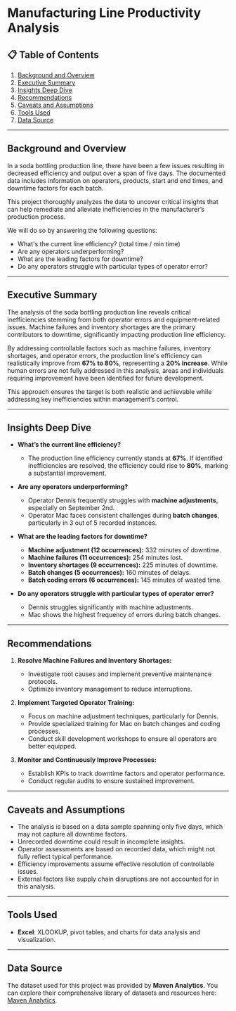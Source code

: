 # Manufacturing Line Productivity Analysis  

## 📋 **Table of Contents**  
1. [Background and Overview](#background-and-overview)  
2. [Executive Summary](#executive-summary)  
3. [Insights Deep Dive](#insights-deep-dive)  
4. [Recommendations](#recommendations)  
5. [Caveats and Assumptions](#caveats-and-assumptions)  
6. [Tools Used](#tools-used)  
7. [Data Source](#data-source)  

---

## Background and Overview  

In a soda bottling production line, there have been a few issues resulting in decreased efficiency and output over a span of five days. The documented data includes information on operators, products, start and end times, and downtime factors for each batch.  

This project thoroughly analyzes the data to uncover critical insights that can help remediate and alleviate inefficiencies in the manufacturer’s production process.  

We will do so by answering the following questions:

- What's the current line efficiency? (total time / min time)
- Are any operators underperforming?
- What are the leading factors for downtime?
- Do any operators struggle with particular types of operator error?

---

## Executive Summary  

The analysis of the soda bottling production line reveals critical inefficiencies stemming from both operator errors and equipment-related issues. Machine failures and inventory shortages are the primary contributors to downtime, significantly impacting production line efficiency.  

By addressing controllable factors such as machine failures, inventory shortages, and operator errors, the production line's efficiency can realistically improve from **67% to 80%**, representing a **20% increase**. While human errors are not fully addressed in this analysis, areas and individuals requiring improvement have been identified for future development.  

This approach ensures the target is both realistic and achievable while addressing key inefficiencies within management’s control.  

---

## Insights Deep Dive  

- **What’s the current line efficiency?**  
   - The production line efficiency currently stands at **67%**. If identified inefficiencies are resolved, the efficiency could rise to **80%**, marking a substantial improvement.  

- **Are any operators underperforming?**  
   - Operator Dennis frequently struggles with **machine adjustments**, especially on September 2nd.  
   - Operator Mac faces consistent challenges during **batch changes**, particularly in 3 out of 5 recorded instances.  

- **What are the leading factors for downtime?**  
   - **Machine adjustment (12 occurrences):** 332 minutes of downtime.  
   - **Machine failures (11 occurrences):** 254 minutes lost.  
   - **Inventory shortages (9 occurrences):** 225 minutes of downtime.  
   - **Batch changes (5 occurrences):** 160 minutes of delays.  
   - **Batch coding errors (6 occurrences):** 145 minutes of wasted time.  

- **Do any operators struggle with particular types of operator error?**  
   - Dennis struggles significantly with machine adjustments.  
   - Mac shows the highest frequency of errors during batch changes.  

---

## Recommendations  

1. **Resolve Machine Failures and Inventory Shortages:**  
   - Investigate root causes and implement preventive maintenance protocols.  
   - Optimize inventory management to reduce interruptions.  

2. **Implement Targeted Operator Training:**  
   - Focus on machine adjustment techniques, particularly for Dennis.  
   - Provide specialized training for Mac on batch changes and coding processes.  
   - Conduct skill development workshops to ensure all operators are better equipped.  

3. **Monitor and Continuously Improve Processes:**  
   - Establish KPIs to track downtime factors and operator performance.  
   - Conduct regular audits to ensure sustained improvement.  

---

## Caveats and Assumptions  

- The analysis is based on a data sample spanning only five days, which may not capture all downtime factors.  
- Unrecorded downtime could result in incomplete insights.  
- Operator assessments are based on recorded data, which might not fully reflect typical performance.  
- Efficiency improvements assume effective resolution of controllable issues.  
- External factors like supply chain disruptions are not accounted for in this analysis.  

---

## **Tools Used**  
- **Excel**: XLOOKUP, pivot tables, and charts for data analysis and visualization.  

---

## **Data Source**  
The dataset used for this project was provided by **Maven Analytics**. You can explore their comprehensive library of datasets and resources here: [Maven Analytics](https://www.mavenanalytics.io/data-playground).  
